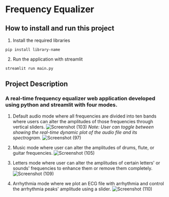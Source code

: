 # Frequency Equalizer
## How to install and run this project
1. Install the required libraries
```
pip install library-name
```
2. Run the application with streamlit
```
streamlit run main.py
```

## Project Description
### A real-time frequency equalizer web application developed using python and streamlit with four modes.

1. Default audio mode where all frequencies are divided into ten bands where users can alter the amplitudes of those frequencies through vertical sliders.
![Screenshot (103)](https://user-images.githubusercontent.com/93945902/202715878-1dbc1b08-91d5-4409-8e81-2d027272f9d7.png)
*Note: User can toggle between showing the real-time dynamic plot of the audio file and its spectrogram.*
![Screenshot (97)](https://user-images.githubusercontent.com/93945902/202570189-43825517-53a4-4a11-8342-8edad791a4e9.png)

2. Music mode where user can alter the amplitudes of drums, flute, or guitar frequencies.
![Screenshot (105)](https://user-images.githubusercontent.com/93945902/202721562-14ca845e-25b0-457a-81c7-066922496e9b.png)


3. Letters mode where user can alter the amplitudes of certain letters' or sounds' frequencies to enhance them or remove them completely.
![Screenshot (109)](https://user-images.githubusercontent.com/93945902/203292195-a5b476ed-2784-4c1b-8e56-a03fc6c5d3f7.png)


4. Arrhythmia mode where we plot an ECG file with arrhythmia and control the arrhythmia peaks' amplitude using a slider.
![Screenshot (110)](https://user-images.githubusercontent.com/93945902/203292232-ab79c880-a9b0-4f01-b221-8dac69e11c61.png)



